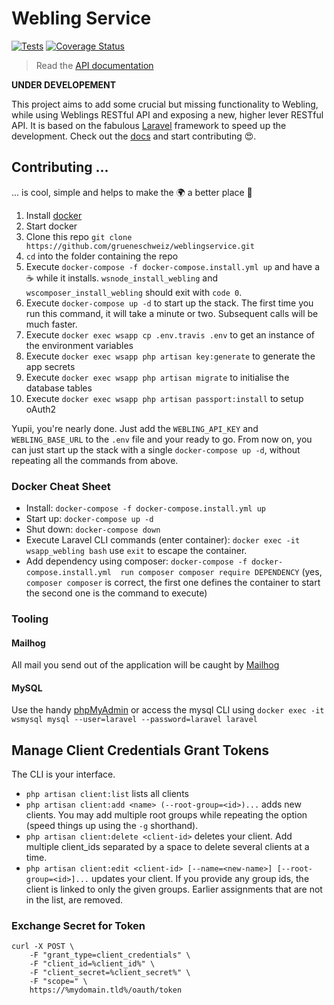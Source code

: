 # Webling Service

[![Tests](https://github.com/grueneschweiz/weblingservice/actions/workflows/tests.yml/badge.svg)](https://github.com/grueneschweiz/weblingservice/actions/workflows/tests.yml)
[![Coverage Status](https://coveralls.io/repos/github/grueneschweiz/weblingservice/badge.svg)](https://coveralls.io/github/grueneschweiz/weblingservice)

> Read the [API documentation](docs/API.md)

**UNDER DEVELOPEMENT**

This project aims to add some crucial but missing functionality to Webling,
while using Weblings RESTful API and exposing a new, higher lever RESTful
API. It is based on the fabulous [Laravel](https://laravel.com/) framework
to speed up the development. Check out the [docs](https://laravel.com/docs/5.7)
and start contributing 😍.

## Contributing ...
... is cool, simple and helps to make the 🌍 a better place 🤩
1. Install [docker](https://store.docker.com/search?offering=community&type=edition)
1. Start docker
1. Clone this repo `git clone https://github.com/grueneschweiz/weblingservice.git`
1. `cd` into the folder containing the repo
1. Execute `docker-compose -f docker-compose.install.yml up` and have a ☕️ while 
it installs. `wsnode_install_webling` and `wscomposer_install_webling` should exit with `code 0`.
1. Execute `docker-compose up -d` to start up the stack. The first time you run
   this command, it will take a minute or two. Subsequent calls will be much faster.
1. Execute `docker exec wsapp cp .env.travis .env` to get an instance of the environment variables
1. Execute `docker exec wsapp php artisan key:generate` to generate the app secrets
1. Execute `docker exec wsapp php artisan migrate` to initialise the database tables
1. Execute `docker exec wsapp php artisan passport:install` to setup oAuth2

Yupii, you're nearly done. Just add the `WEBLING_API_KEY` and `WEBLING_BASE_URL`
to the `.env` file and your ready to go. From now on, you can just start up the
stack with a single `docker-compose up -d`, without repeating all the commands
from above.

### Docker Cheat Sheet
- Install: `docker-compose -f docker-compose.install.yml up`
- Start up: `docker-compose up -d`
- Shut down: `docker-compose down`
- Execute Laravel CLI commands (enter container): `docker exec -it wsapp_webling bash` use `exit` to escape the container.
- Add dependency using composer: `docker-compose -f docker-compose.install.yml 
run composer composer require DEPENDENCY` (yes, `composer composer` is correct,
the first one defines the container to start the second one is the command to
execute)

### Tooling
#### Mailhog
All mail you send out of the application will be caught by [Mailhog](http://localhost:8020)

#### MySQL
Use the handy [phpMyAdmin](http://localhost:8010) or access the mysql CLI using
`docker exec -it wsmysql mysql --user=laravel --password=laravel laravel`

## Manage Client Credentials Grant Tokens
The CLI is your interface.
- `php artisan client:list` lists all clients
- `php artisan client:add <name> (--root-group=<id>)...` adds new clients.
You may add multiple root groups while repeating the option (speed things up using
the `-g` shorthand).
- `php artisan client:delete <client-id>` deletes your client. Add multiple
client_ids separated by a space to delete several clients at a time.
- `php artisan client:edit <client-id> [--name=<new-name>] [--root-group=<id>]...`
updates your client. If you provide any group ids, the client is linked to only
the given groups. Earlier assignments that are not in the list, are removed.

### Exchange Secret for Token
```
curl -X POST \
	-F "grant_type=client_credentials" \
	-F "client_id=%client_id%" \
	-F "client_secret=%client_secret%" \
	-F "scope=" \
	https://%mydomain.tld%/oauth/token
```
